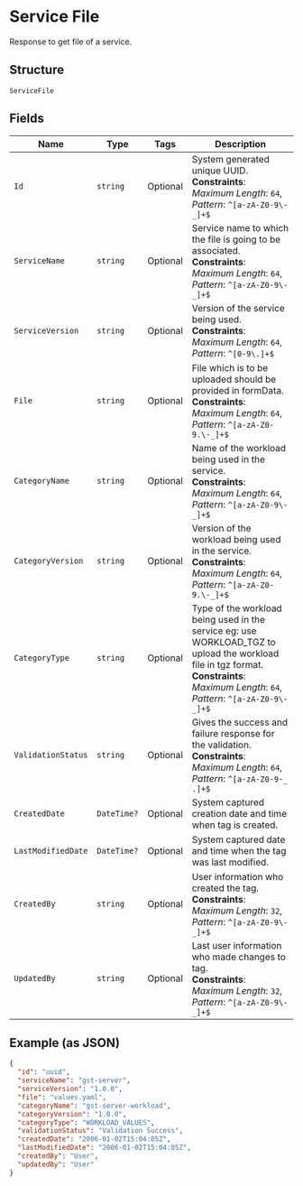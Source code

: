 
# Service File

Response to get file of a service.

## Structure

`ServiceFile`

## Fields

| Name | Type | Tags | Description |
|  --- | --- | --- | --- |
| `Id` | `string` | Optional | System generated unique UUID.<br>**Constraints**: *Maximum Length*: `64`, *Pattern*: `^[a-zA-Z0-9\-_]+$` |
| `ServiceName` | `string` | Optional | Service name to which the file is going to be associated.<br>**Constraints**: *Maximum Length*: `64`, *Pattern*: `^[a-zA-Z0-9\-_]+$` |
| `ServiceVersion` | `string` | Optional | Version of the service being used.<br>**Constraints**: *Maximum Length*: `64`, *Pattern*: `^[0-9\.]+$` |
| `File` | `string` | Optional | File which is to be uploaded should be provided in formData.<br>**Constraints**: *Maximum Length*: `64`, *Pattern*: `^[a-zA-Z0-9.\-_]+$` |
| `CategoryName` | `string` | Optional | Name of the workload being used in the service.<br>**Constraints**: *Maximum Length*: `64`, *Pattern*: `^[a-zA-Z0-9\-_]+$` |
| `CategoryVersion` | `string` | Optional | Version of the workload being used in the service.<br>**Constraints**: *Maximum Length*: `64`, *Pattern*: `^[a-zA-Z0-9.\-_]+$` |
| `CategoryType` | `string` | Optional | Type of the workload being used in the service eg: use WORKLOAD_TGZ to upload the workload file in tgz format.<br>**Constraints**: *Maximum Length*: `64`, *Pattern*: `^[a-zA-Z0-9\-_]+$` |
| `ValidationStatus` | `string` | Optional | Gives the success and failure response for the validation.<br>**Constraints**: *Maximum Length*: `64`, *Pattern*: `^[a-zA-Z0-9-_ .]+$` |
| `CreatedDate` | `DateTime?` | Optional | System captured creation date and time when tag is created. |
| `LastModifiedDate` | `DateTime?` | Optional | System captured date and time when the tag was last modified. |
| `CreatedBy` | `string` | Optional | User information who created the tag.<br>**Constraints**: *Maximum Length*: `32`, *Pattern*: `^[a-zA-Z0-9\-_]+$` |
| `UpdatedBy` | `string` | Optional | Last user information who made changes to tag.<br>**Constraints**: *Maximum Length*: `32`, *Pattern*: `^[a-zA-Z0-9\-_]+$` |

## Example (as JSON)

```json
{
  "id": "uuid",
  "serviceName": "gst-server",
  "serviceVersion": "1.0.0",
  "file": "values.yaml",
  "categoryName": "gst-server-workload",
  "categoryVersion": "1.0.0",
  "categoryType": "WORKLOAD_VALUES",
  "validationStatus": "Validation Success",
  "createdDate": "2006-01-02T15:04:05Z",
  "lastModifiedDate": "2006-01-02T15:04:05Z",
  "createdBy": "User",
  "updatedBy": "User"
}
```


